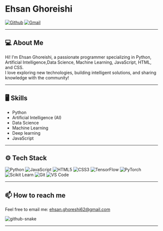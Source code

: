 # Ehsan Ghoreishi

[![Github](https://img.shields.io/github/followers/Ehsan-Ghoreishi?label=Follow&style=social)](https://github.com/Ehsan-Ghoreishi)
[![Gmail](https://img.shields.io/badge/-Gmail-c14438?style=flat&logo=Gmail&logoColor=white)](mailto:ehsan.ghoreshi62@gmail.com)

---

## 💻 About Me

Hi! I'm Ehsan Ghoreishi, a passionate programmer specializing in Python, Artificial Intelligence,Data Science, Machine Learning, JavaScript, HTML, and CSS.  
I love exploring new technologies, building intelligent solutions, and sharing knowledge with the community!

---

## 🖥 Skills

- Python
- Artificial Intelligence (AI)
- Data Science
- Machine Learning
- Deep learning
- JavaScript

---

## ⚙️ Tech Stack

![Python](https://img.shields.io/badge/-Python-05122A?style=flat-square&logo=Python&color=353535)
![JavaScript](https://img.shields.io/badge/-JavaScript-05122A?style=flat-square&logo=JavaScript&color=353535)
![HTML5](https://img.shields.io/badge/-HTML5-05122A?style=flat-square&logo=HTML5&color=353535)
![CSS3](https://img.shields.io/badge/-CSS3-05122A?style=flat-square&logo=CSS3&color=353535)
![TensorFlow](https://img.shields.io/badge/-TensorFlow-05122A?style=flat-square&logo=TensorFlow&color=353535)
![PyTorch](https://img.shields.io/badge/-PyTorch-05122A?style=flat-square&logo=PyTorch&color=353535)
![Scikit Learn](https://img.shields.io/badge/-Scikit%20Learn-05122A?style=flat-square&logo=Scikit-Learn&color=353535)
![Git](https://img.shields.io/badge/-Git-05122A?style=flat-square&logo=Git&color=353535)
![VS Code](https://img.shields.io/badge/-Visual%20Studio%20Code-05122A?style=flat-square&logo=Visual-Studio-Code&color=353535)

---

## 📫 How to reach me

Feel free to email me: [ehsan.ghoreshi62@gmail.com](mailto:ehsan.ghoreshi62@gmail.com)

<picture>
  <source media="(prefers-color-scheme: dark)" srcset="github-snake-dark.svg" />
  <source media="(prefers-color-scheme: light)" srcset="github-snake.svg" />
  <img alt="github-snake" src="github-snake.svg" />
</picture>

---

<!-- GitHub Stats Section (optional, uncomment if you want it!) -->
<!--
<div>
  <img width="45%" align="left" src="https://github-readme-stats.vercel.app/api/top-langs?username=Ehsan-Ghoreishi&show_icons=true&locale=en&layout=compact" alt="Ehsan-Ghoreishi" />
  <img width="50%"  src="https://github-readme-streak-stats.herokuapp.com/?user=Ehsan-Ghoreishi&" alt="Ehsan-Ghoreishi" />
</div>
-->


